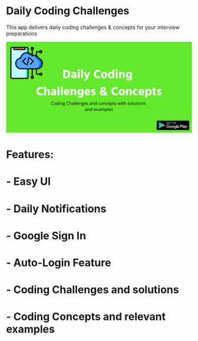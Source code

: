 # Daily Coding Challenges

This app delivers daily coding challenges & concepts for your interview preparations

<img src="assets/images/feature graphic.png" alt="Feature Graphic"/>

# Features:
# - Easy UI
# - Daily Notifications
# - Google Sign In
# - Auto-Login Feature
# - Coding Challenges and solutions
# - Coding Concepts and relevant examples
